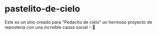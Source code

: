 # pastelito-de-cielo
Este es un sitio creado para "Pedacito de cielo" un hermoso proyecto de repostería con una increíble causa social ✨🦄
